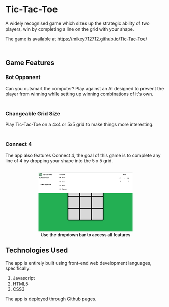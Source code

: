 # Tic-Tac-Toe

A widely recognised game which sizes up the strategic ability of two players, win by completing a line on the grid with your shape.

The game is available at https://mikey712712.github.io/Tic-Tac-Toe/

## <br> **Game Features**

### **Bot Opponent**

Can you outsmart the computer? Play against an AI designed to prevent the player from winning while setting up winning combinations of it's own.

### <br> **Changeable Grid Size**

Play Tic-Tac-Toe on a 4x4 or 5x5 grid to make things more interesting.

### <br> **Connect 4**

The app also features Connect 4, the goal of this game is to complete any line of 4 by dropping your shape into the 5 x 5 grid.

<figure><img 
    src="./images/readmesnip.png" 
    style= "width: 70%; margin-left: 15%; margin-top: 15px"
    title="dropdown bar">
    <figcaption
    style="text-align: center; font-size: 0.95em; font-weight: 600">
    Use the dropdown bar to access all features
    </figcaption>
</figure>

## **Technologies Used**

The app is entirely built using front-end web development languages, specifically:

<ol>
    <li>Javascript</li>
    <li>HTML5</li>
    <li>CSS3</li>
</ol>
The app is deployed through Github pages.
